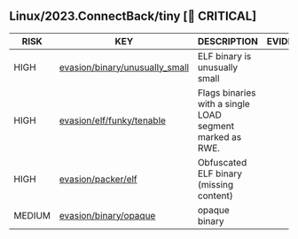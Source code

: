 ## Linux/2023.ConnectBack/tiny [🚨 CRITICAL]

|  RISK  |                                                                             KEY                                                                              |                       DESCRIPTION                        | EVIDENCE |
|--------|--------------------------------------------------------------------------------------------------------------------------------------------------------------|----------------------------------------------------------|----------|
| HIGH   | [evasion/binary/unusually_small](https://github.com/chainguard-dev/bincapz/blob/main/rules/evasion/binary-unusually_small.yara#impossibly_small_elf_program) | ELF binary is unusually small                            |          |
| HIGH   | [evasion/elf/funky/tenable](https://github.com/chainguard-dev/bincapz/blob/main/rules/evasion/elf-funky-tenable.yara#single_load_rwe)                        | Flags binaries with a single LOAD segment marked as RWE. |          |
| HIGH   | [evasion/packer/elf](https://github.com/chainguard-dev/bincapz/blob/main/rules/evasion/packer/elf.yara#obfuscated_elf)                                       | Obfuscated ELF binary (missing content)                  |          |
| MEDIUM | [evasion/binary/opaque](https://github.com/chainguard-dev/bincapz/blob/main/rules/evasion/binary-opaque.yara#opaque_binary)                                  | opaque binary                                            |          |

